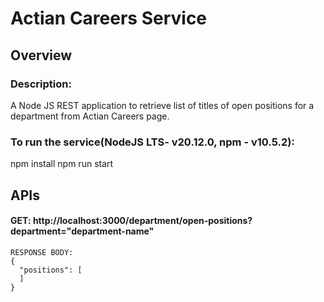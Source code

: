 # Actian Careers Service

## Overview

### Description:
A Node JS REST application to retrieve list of titles of open positions for a department from Actian Careers page.

### To run the service(NodeJS LTS- v20.12.0, npm - v10.5.2):
npm install
npm run start

## APIs

#### GET: http://localhost:3000/department/open-positions?department="department-name"

```
RESPONSE BODY:
{
  "positions": [
  ]
}
```